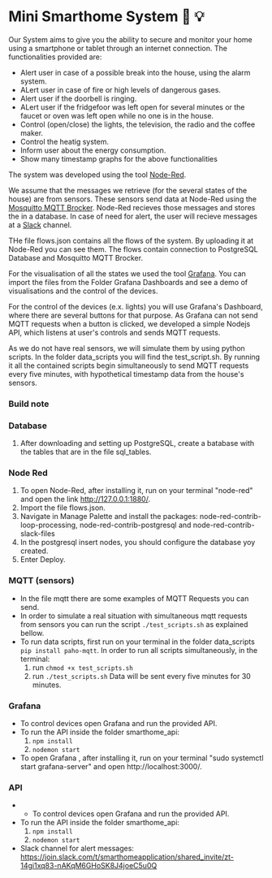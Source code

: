# Mini Smarthome System :iphone: :bulb:

Our System aims to give you the ability to secure and monitor your home using a smartphone or tablet through an internet connection. The functionalities provided are:
* Alert user in case of a possible break into the house, using the alarm system.
* ALert user in case of fire or high levels of dangerous gases.
* Alert user if the doorbell is ringing.
* ALert user if the fridgefoor was left open for several minutes or the faucet or oven was left open while no one is in the house.
* Control (open/close) the lights, the television, the radio and the coffee maker.
* Control the heatig system.
* Inform user about the energy consumption.
* Show many timestamp graphs for the above functionalities

The system was developed using the tool [Node-Red](https://nodered.org/). 

We assume that the messages we retrieve (for the several states of the house) are from sensors. These sensors send data at Node-Red using the [Mosquitto MQTT Brocker](https://mosquitto.org/). Node-Red recieves those messages and stores the in a database. In case of need for alert, the user will recieve messages at a [Slack](https://slack.com/) channel. 

THe file flows.json contains all the flows of the system. By uploading it at Node-Red you can see them. The flows contain connection to PostgreSQL Database and Mosquitto MQTT Brocker.

For the visualisation of all the states we used the tool [Grafana](https://grafana.com/). You can import the files from the Folder Grafana Dashboards and see a demo of visualisations and the control of the devices.

For the control of the devices (e.x. lights) you will use Grafana's Dashboard, where there are several buttons for that purpose. As Grafana can not send MQTT requests when a button is clicked, we developed a simple Nodejs API, which listens at user's controls and sends MQTT requests.

As we do not have real sensors, we will simulate them by using python scripts. In the folder data_scripts you will find the test_script.sh. By running it all the contained scripts begin simultaneously to send MQTT requests every five minutes, with hypothetical timestamp data from the house's sensors.  

### Build note 
### Database
1. After downloading and setting up PostgreSQL, create a batabase with the tables that are in the file sql_tables.
### Node Red
1. To open Node-Red, after installing it, run on your terminal "node-red" and open the link http://127.0.0.1:1880/.
2. Import the file flows.json.
3. Navigate in Manage Palette and install the packages: node-red-contrib-loop-processing, node-red-contrib-postgresql and node-red-contrib-slack-files
4. In the postgresql insert nodes, you should configure the database yoy created.
5. Enter Deploy.

### MQTT (sensors)
* In the file mqtt there are some examples of MQTT Requests you can send.
* In order to simulate a real situation with simultaneous mqtt requests from sensors you can run the script `./test_scripts.sh` as explained bellow.
* To run data scripts, first run on your terminal in the folder data_scripts `pip install paho-mqtt`. In order to run all scripts simultaneously, in the terminal:
  1. run `chmod +x test_scripts.sh`
  2. run `./test_scripts.sh`
 Data will be sent every five minutes for 30 minutes.
 ### Grafana
 * To control devices open Grafana and run the provided API.
 * To run the API inside the folder smarthome_api: 
    1. `npm install`
    2. `nodemon start`
 * To open Grafana , after installing it, run on your terminal "sudo systemctl start grafana-server" and open http://localhost:3000/.
 ### API
 *  * To control devices open Grafana and run the provided API.
 * To run the API inside the folder smarthome_api: 
    1. `npm install`
    2. `nodemon start`
* Slack channel for alert messages: https://join.slack.com/t/smarthomeapplication/shared_invite/zt-14gi1xq83-nAKqM6GHoSK8J4joeC5u0Q

